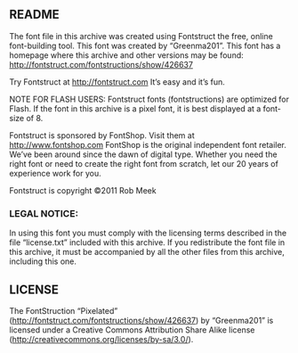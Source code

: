 ## README
The font file in this archive was created using Fontstruct the free, online
font-building tool.
This font was created by “Greenma201”.
This font has a homepage where this archive and other versions may be found:
http://fontstruct.com/fontstructions/show/426637

Try Fontstruct at http://fontstruct.com
It’s easy and it’s fun.

NOTE FOR FLASH USERS: Fontstruct fonts (fontstructions) are optimized for
Flash. If the font in this archive is a pixel font, it is best displayed at a
font-size of 8.

Fontstruct is sponsored by FontShop.
Visit them at http://www.fontshop.com
FontShop is the original independent font retailer. We’ve been around since
the dawn of digital type. Whether you need the right font or need to create the
right font from scratch, let our 20 years of experience work for you.

Fontstruct is copyright ©2011 Rob Meek

### LEGAL NOTICE:
In using this font you must comply with the licensing terms described in the
file “license.txt” included with this archive.
If you redistribute the font file in this archive, it must be accompanied by
all the other files from this archive, including this one.

## LICENSE

The FontStruction “Pixelated”
(http://fontstruct.com/fontstructions/show/426637) by “Greenma201” is
licensed under a Creative Commons Attribution Share Alike license
(http://creativecommons.org/licenses/by-sa/3.0/).
